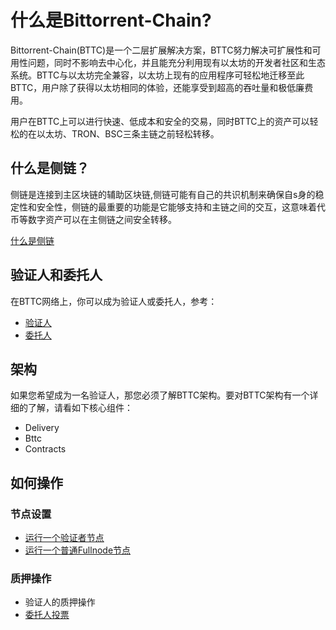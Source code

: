 # 什么是Bittorrent-Chain?
Bittorrent-Chain(BTTC)是一个二层扩展解决方案，BTTC努力解决可扩展性和可用性问题，同时不影响去中心化，并且能充分利用现有以太坊的开发者社区和生态系统。BTTC与以太坊完全兼容，以太坊上现有的应用程序可轻松地迁移至此BTTC，用户除了获得以太坊相同的体验，还能享受到超高的吞吐量和极低廉费用。

用户在BTTC上可以进行快速、低成本和安全的交易，同时BTTC上的资产可以轻松的在以太坊、TRON、BSC三条主链之前轻松转移。

## 什么是侧链？
侧链是连接到主区块链的辅助区块链,侧链可能有自己的共识机制来确保自s身的稳定性和安全性，侧链的最重要的功能是它能够支持和主链之间的交互，这意味着代币等数字资产可以在主侧链之间安全转移。

[什么是侧链](https://hackernoon.com/what-are-sidechains-and-childchains-7202cc9e5994)

## 验证人和委托人
在BTTC网络上，你可以成为验证人或委托人，参考：
* [验证人](/docs/basics/bttc-basics/who-is-a-validator)
* [委托人](/docs/basics/bttc-basics/who-is-a-delegator)

## 架构
如果您希望成为一名验证人，那您必须了解BTTC架构。要对BTTC架构有一个详细的了解，请看如下核心组件：

* Delivery
* Bttc
* Contracts

## 如何操作
### 节点设置
* [运行一个验证者节点](/docs/node/build-validator-node)
* [运行一个普通Fullnode节点](/docs/node/build-fullnode)

### 质押操作
* 验证人的质押操作
* [委托人投票](/docs/delegator/how-to-delegate)

